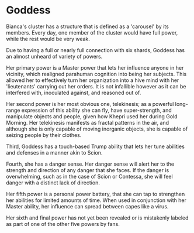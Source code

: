 # Goddess
Bianca's cluster has a structure that is defined as a 'carousel' by its members. Every day, one member of the cluster would have full power, while the rest would be very weak.

Due to having a full or nearly full connection with six shards, Goddess has an almost unheard of variety of powers.

Her primary power is a Master power that lets her influence anyone in her vicinity, which realigned parahuman cognition into being her subjects. This allowed her to effectively turn her organization into a hive mind with her 'lieutenants' carrying out her orders. It is not infallible however as it can be interfered with, inoculated against, and reasoned out of.

Her second power is her most obvious one, telekinesis; as a powerful long-range expression of this ability she can fly, have super-strength, and manipulate objects and people, given how Khepri used her during Gold Morning. Her telekinesis manifests as fractal patterns in the air, and although she is only capable of moving inorganic objects, she is capable of seizing people by their clothes.

Third, Goddess has a touch-based Trump ability that lets her tune abilities and defenses in a manner akin to Scion.

Fourth, she has a danger sense. Her danger sense will alert her to the strength and direction of any danger that she faces. If the danger is overwhelming, such as in the case of Scion or Contessa, she will feel danger with a distinct lack of direction.

Her fifth power is a personal power battery, that she can tap to strengthen her abilities for limited amounts of time. When used in conjunction with her Master ability, her influence can spread between capes like a virus.

Her sixth and final power has not yet been revealed or is mistakenly ​​labeled as part of one of the other five powers by fans.​
